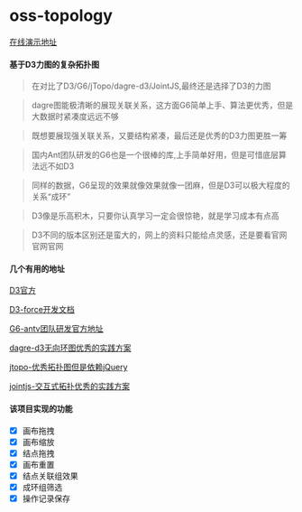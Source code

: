 # oss-topology

[在线演示地址]()

#### 基于D3力图的复杂拓扑图

> 在对比了D3/G6/jTopo/dagre-d3/JointJS,最终还是选择了D3的力图

> dagre图能极清晰的展现关联关系，这方面G6简单上手、算法更优秀，但是大数据时紧凑度远远不够

> 既想要展现强关联关系，又要结构紧凑，最后还是优秀的D3力图更胜一筹

> 国内Ant团队研发的G6也是一个很棒的库,上手简单好用，但是可惜底层算法远不如D3

> 同样的数据，G6呈现的效果就像效果就像一团麻，但是D3可以极大程度的关系“成环”

> D3像是乐高积木，只要你认真学习一定会很惊艳，就是学习成本有点高

> D3不同的版本区别还是蛮大的，网上的资料只能给点灵感，还是要看官网官网官网

#### 几个有用的地址
[D3官方](https://d3js.org/)

[D3-force开发文档](https://devdocs.io/d3~6/d3-force#center_strength)

[G6-antv团队研发官方地址](https://antv.vision/zh/)

[dagre-d3无向环图优秀的实践方案](https://github.com/dagrejs/dagre-d3)

[jtopo-优秀拓扑图但是依赖jQuery](http://www.jtopo.com/)

[jointjs-交互式拓扑优秀的实践方案](https://resources.jointjs.com/)

#### 该项目实现的功能

- [x] 画布拖拽
- [x] 画布缩放
- [x] 结点拖拽
- [x] 画布重置
- [x] 结点关联组效果
- [x] 成环组筛选
- [x] 操作记录保存